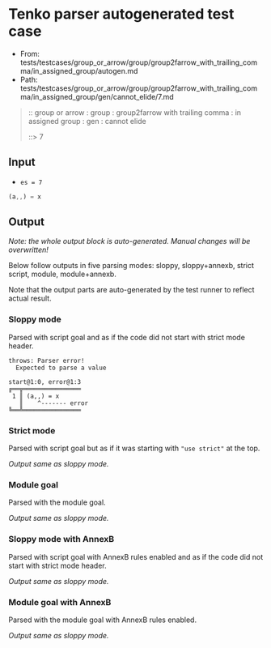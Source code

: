 # Tenko parser autogenerated test case

- From: tests/testcases/group_or_arrow/group/group2farrow_with_trailing_comma/in_assigned_group/autogen.md
- Path: tests/testcases/group_or_arrow/group/group2farrow_with_trailing_comma/in_assigned_group/gen/cannot_elide/7.md

> :: group or arrow : group : group2farrow with trailing comma : in assigned group : gen : cannot elide
>
> ::> 7

## Input

- `es = 7`

`````js
(a,,) = x
`````

## Output

_Note: the whole output block is auto-generated. Manual changes will be overwritten!_

Below follow outputs in five parsing modes: sloppy, sloppy+annexb, strict script, module, module+annexb.

Note that the output parts are auto-generated by the test runner to reflect actual result.

### Sloppy mode

Parsed with script goal and as if the code did not start with strict mode header.

`````
throws: Parser error!
  Expected to parse a value

start@1:0, error@1:3
╔══╦════════════════
 1 ║ (a,,) = x
   ║    ^------- error
╚══╩════════════════

`````

### Strict mode

Parsed with script goal but as if it was starting with `"use strict"` at the top.

_Output same as sloppy mode._

### Module goal

Parsed with the module goal.

_Output same as sloppy mode._

### Sloppy mode with AnnexB

Parsed with script goal with AnnexB rules enabled and as if the code did not start with strict mode header.

_Output same as sloppy mode._

### Module goal with AnnexB

Parsed with the module goal with AnnexB rules enabled.

_Output same as sloppy mode._
